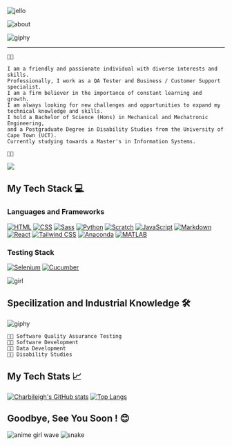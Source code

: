 

![jello](https://github.com/user-attachments/assets/b19f84ec-b818-4dcf-83bb-d0442dfa021e) 


![about](https://github.com/charbileigh/charbileigh/assets/44195461/8407afa5-c4c2-4d79-9422-17850dfc2db8)

![giphy](https://github.com/user-attachments/assets/726eab29-cb72-4f9b-928f-e9c4dcf15346)






---

```
🌸🌸

I am a friendly and passionate individual with diverse interests and skills. 
Professionally, I work as a QA Tester and Business / Customer Support specialist. 
I am a firm believer in the importance of constant learning and growth.
I am always looking for new challenges and opportunities to expand my technical knowledge and skills.
I hold a Bachelor of Science (Hons) in Mechanical and Mechatronic Engineering,
and a Postgraduate Degree in Disability Studies from the University of Cape Town (UCT).
Currently studying towards a Master's in Information Systems.

🌸🌸
```

![](https://komarev.com/ghpvc/?username=charbileigh&color=ff69b4)

## My Tech Stack 💻

### Languages and Frameworks

[![HTML](https://img.shields.io/badge/HTML-%23E34F26.svg?logo=html5&logoColor=white)](#)  [![CSS](https://img.shields.io/badge/CSS-639?logo=css&logoColor=fff)](#)  [![Sass](https://img.shields.io/badge/Sass-C69?logo=sass&logoColor=fff)](#)  [![Python](https://img.shields.io/badge/Python-3776AB?logo=python&logoColor=fff)](#) [![Scratch](https://img.shields.io/badge/Scratch-4D97FF?logo=scratch&logoColor=fff)](#)  [![JavaScript](https://img.shields.io/badge/JavaScript-F7DF1E?logo=javascript&logoColor=000)](#) [![Markdown](https://img.shields.io/badge/Markdown-%23000000.svg?logo=markdown&logoColor=white)](#)  [![React](https://img.shields.io/badge/React-%2320232a.svg?logo=react&logoColor=%2361DAFB)](#)  [![Tailwind CSS](https://img.shields.io/badge/Tailwind%20CSS-%2338B2AC.svg?logo=tailwind-css&logoColor=white)](#)  [![Anaconda](https://img.shields.io/badge/Anaconda-44A833?logo=anaconda&logoColor=fff)](#)  [![MATLAB](https://img.shields.io/badge/MATLAB-0076A8?logo=mathworks&logoColor=fff)](#)


### Testing Stack
[![Selenium](https://img.shields.io/badge/Selenium-43B02A?logo=selenium&logoColor=fff)](#)  [![Cucumber](https://img.shields.io/badge/Cucumber-23D96C?logo=cucumber&logoColor=fff)](#)










![girl](https://user-images.githubusercontent.com/44195461/126067778-f5ef38c1-8177-464f-915d-dee8609aefd3.gif)






## Specilization and Industrial Knowledge 🛠️

![giphy](https://i.pinimg.com/originals/16/c2/41/16c24137ad4ce2e32a3eb1b8c4a659aa.gif)





```
🌸🌸 Software Quality Assurance Testing 
🌸🌸 Software Development
🌸🌸 Data Development
🌸🌸 Disability Studies
```
 

 


## My Tech Stats 📈

 [![Charbileigh's GitHub stats](https://github-readme-stats.vercel.app/api?username=charbileigh&theme=midnight-purple)](https://github.com/anuraghazra/github-readme-stats)
 [![Top Langs](https://github-readme-stats.vercel.app/api/top-langs/?username=charbileigh&theme=midnight-purple)](https://github.com/anuraghazra/github-readme-stats)


## Goodbye, See You Soon ! :blush:



![anime girl wave](https://user-images.githubusercontent.com/44195461/126068011-1e2ac1ea-22bf-4640-b379-4845cd7ca15f.gif)
![snake](https://user-images.githubusercontent.com/44195461/126070537-4917b556-c50d-458f-aa9e-9b93a9cafe63.gif)







<!--
**charbileigh/charbileigh** is a ✨ _special_ ✨ repository because its `README.md` (this file) appears on your GitHub profile. 👋
-->
